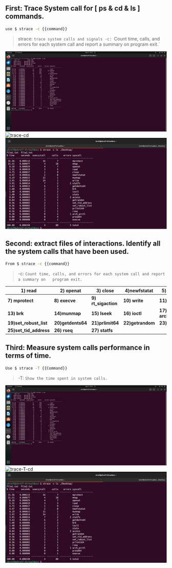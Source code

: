 ## First: Trace System call for [ ps & cd & ls ] commands.
```bash
use $ strace -c {{command}}
```
>strace: `trace system calls and signals
   -c: `Count time, calls, and errors for each system call and report a summary on   program exit.`

 ![trace-ps](Images/trace-ps.png)
 ![trace-cd](Images/trace-cd.png)
 ![trace-ls](Images/trace-ls.png)
 
## Second: extract files of interactions. Identify all the system        calls that have been used.
```bash
From $ strace -c {{command}}
```
>-c: `Count time, calls, and errors for each system call and report a summary on   program exit.`

| 1) read                | 2) openat         | 3) close            | 4)newfstatat     | 5) mmap            | 6)getdents64   |
| ---------------------- | ----------------- | ------------------- | ---------------- | ------------------ | -------------- |
| **7) mprotect**        | **8) execve**     | **9) rt_sigaction** | **10) write**    | **11) prctl**      | **12)pread64** |
| **13) brk**            | **14)munmap**     | **15) lseek**       | **16) ioctl**    | **17) arch_prctl** | **18) access** |
| **19)set_robust_list** | **20)getdents64** | **21)prlimit64**    | **22)getrandom** | **23)geteuid**     | **24) futex**  |
| **25)set_tid_address** | **26) rseq**      | **27) statfs**      |                  |                    |                |

## Third: Measure system calls performance in terms of time.
  ```bash
  Use $ strace -T {{Command}}
```
> -T:  `Show the time spent in system calls.`

 ![trace-T-ps](Images/trace-ps.png)
 ![trace-T-cd](Images/trace-cd.png)
 ![trace-T-ls](Images/trace-ls.png)
